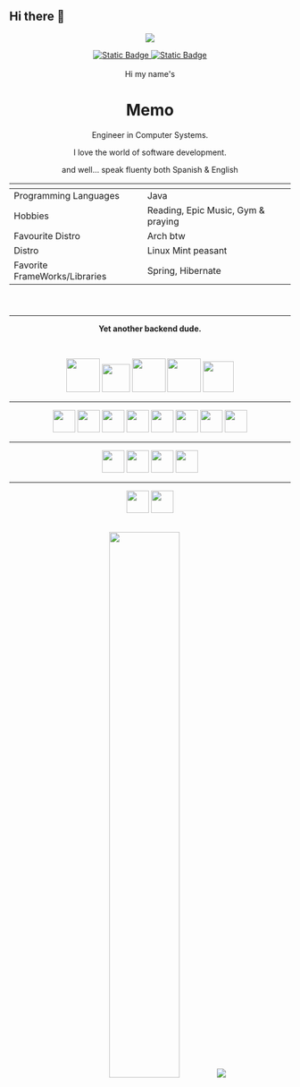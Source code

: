 


## Hi there 👋

<!--
**MemoSainz/MemoSainz** is a ✨ _special_ ✨ repository because its `README.md` (this file) appears on your GitHub profile.

Here are some ideas to get you started:

- 🔭 I’m currently working on ...
- 🌱 I’m currently learning ...
- 👯 I’m looking to collaborate on ...
- 🤔 I’m looking for help with ...
- 💬 Ask me about ...
- 📫 How to reach me: ...
- 😄 Pronouns: ...
- ⚡ Fun fact: ...
-->

<p align="center">

<!-- <img src="https://i.imgur.com/SRKhMEK.png" style="max-height:500px"/> -->
    
    
<img src="https://i.ibb.co/bm51wQQ/Git-Hub-Recovered-6.png" style="max-height:500px"/>
</p>
<div align='center'>
<a target="_blank" href="https://github.com/MemoSainz/Portfolio">
<img alt="Static Badge" src="https://img.shields.io/badge/Portfolio-blue?style=for-the-badge&logo=googlechrome&logoColor=%23f8f8ff&logoSize=auto&label=Memo%27s&labelColor=%23304674&color=%2382C2FF">
</a>
<a target="_blank" href="https://www.youtube.com/@tioalex-px">
<img alt="Static Badge" src="https://img.shields.io/badge/Tech%20Cult-blue?style=for-the-badge&logo=youtube&logoColor=%23f8f8ff&logoSize=30&label=Memo's&labelColor=%23ec8f16&color=%2300a86b">
</a>
<a>
    <!-- Discord:
    <a target="_blank" href="https://discord.gg/---"><img src="https://dcbadge.limes.pink/api/server/---" alt="" /></a> -->
</a>
</div>
<br>
<div align='center'>
    <span>Hi my name's </span> <span><h1>Memo</h1></span>
    <p>Engineer in Computer Systems. </p>
    <p>I love the world of software development.</p>
    <p>and well... speak fluenty both Spanish & English</p>
    <table>
    <thead>
        <tr>
            <th></th>
            <th></th>
        </tr>
    </thead>
    <tbody>
        <tr>
            <td>Programming Languages</td>
            <td>Java</td>
        </tr>
        <tr>
            <td>Hobbies</td>
            <td>Reading, Epic Music, Gym & praying</td>
        </tr>
        <tr>
            <td>Favourite Distro</td>
            <td>Arch btw</td>
        </tr>
        <tr>
            <td>Distro</td>
            <td>Linux Mint peasant</td>
        </tr>
        <tr>
            <td>Favorite FrameWorks/Libraries</td>
            <td>Spring, Hibernate</td>
        </tr>
    </tbody>
        <thead>
        <tr>
            <th></th>
            <th></th>
        </tr>
    </thead>
</table>

<br>

<hr>
<p> <strong> Yet another backend dude. </strong> </p>

<br>
<p align="center">
<img width="60" src="https://cdn.jsdelivr.net/gh/devicons/devicon@latest/icons/java/java-original.svg" />

<img width="50" src="https://cdn.jsdelivr.net/gh/devicons/devicon@latest/icons/spring/spring-original.svg" />

<img width="60" src="https://cdn.jsdelivr.net/gh/devicons/devicon@latest/icons/hibernate/hibernate-original-wordmark.svg" />

<img width="60" src="https://cdn.jsdelivr.net/gh/devicons/devicon@latest/icons/postgresql/postgresql-plain-wordmark.svg" />
          
<img width="55" src="https://cdn.jsdelivr.net/gh/devicons/devicon@latest/icons/mysql/mysql-original.svg" />
          
<hr>

<img width="40" src="https://cdn.jsdelivr.net/gh/devicons/devicon@latest/icons/maven/maven-original.svg" />
          
<img width="40" src="https://cdn.jsdelivr.net/gh/devicons/devicon@latest/icons/docker/docker-original-wordmark.svg" />
          
<img width="40" src="https://cdn.jsdelivr.net/gh/devicons/devicon@latest/icons/postman/postman-original.svg" />

<!-- <br> -->

<img width="40" src="https://cdn.jsdelivr.net/gh/devicons/devicon@latest/icons/intellij/intellij-original.svg" />
          
<!-- <br> -->

<img width="40" src="https://cdn.jsdelivr.net/gh/devicons/devicon@latest/icons/linux/linux-original.svg" />

<img width="40" src="https://cdn.jsdelivr.net/gh/devicons/devicon@latest/icons/ubuntu/ubuntu-original.svg" />
                    
<img width="40" src="https://cdn.jsdelivr.net/gh/devicons/devicon@latest/icons/windows11/windows11-original.svg" />
          
<img width="40" src="https://cdn.jsdelivr.net/gh/devicons/devicon@latest/icons/git/git-original.svg" />
          
<!-- <img width="40" src="https://cdn.jsdelivr.net/gh/devicons/devicon@latest/icons/bash/bash-original.svg" /> -->

<!-- <img width="40" src="https://cdn.jsdelivr.net/gh/devicons/devicon@latest/icons/powershell/powershell-plain.svg" /> -->

<hr>

<!-- <img width="40" src="https://cdn.jsdelivr.net/gh/devicons/devicon@latest/icons/typescript/typescript-original.svg" /> -->
          
<!-- <img width="40" src="https://cdn.jsdelivr.net/gh/devicons/devicon@latest/icons/javascript/javascript-original.svg" /> -->

<img width="40" src="https://cdn.jsdelivr.net/gh/devicons/devicon@latest/icons/html5/html5-plain-wordmark.svg" />
    
<img width="40" src="https://cdn.jsdelivr.net/gh/devicons/devicon@latest/icons/css3/css3-plain-wordmark.svg" />

<!-- <img width="40" src="https://cdn.jsdelivr.net/gh/devicons/devicon@latest/icons/npm/npm-original-wordmark.svg" /> -->       

<!-- <img width="40" src="https://cdn.jsdelivr.net/gh/devicons/devicon@latest/icons/firebase/firebase-original-wordmark.svg" />  -->

<!-- <img width="40" src="https://cdn.jsdelivr.net/gh/devicons/devicon@latest/icons/railway/railway-original.svg" /> -->

<img width="40" src="https://cdn.jsdelivr.net/gh/devicons/devicon@latest/icons/vscode/vscode-original.svg" />
       
<img width="40" src="https://cdn.jsdelivr.net/gh/devicons/devicon@latest/icons/netlify/netlify-original.svg" />

<hr>

<img width="40" src="https://cdn.jsdelivr.net/gh/devicons/devicon@latest/icons/premierepro/premierepro-original.svg" />
          

<img width="40" src="https://cdn.jsdelivr.net/gh/devicons/devicon@latest/icons/photoshop/photoshop-original.svg" />


          
          
          
  
          

</p>
<br>
          

    
<img height="50%" width="auto" src ="https://github-readme-stats.vercel.app/api/top-langs/?username=memosainz&layout=compact&hide_border=true&theme=darcula&bg_color=00000000&langs_count=6&hide=html">
<img src ="https://github-readme-streak-stats.herokuapp.com?user=memosainz&theme=darcula&hide_border=true&background=FFFFFF00">


</div>


